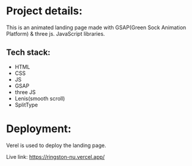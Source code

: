 # Project details:

This is an animated landing page made with GSAP(Green Sock Animation Platform) & three js.
JavaScript libraries.


## Tech stack:

 - HTML
 - CSS
 - JS
 - GSAP
 - three JS
 - Lenis(smooth scroll)
 - SplitType
 
# Deployment:

Verel is used to deploy the landing page.

Live link: https://ringston-nu.vercel.app/
